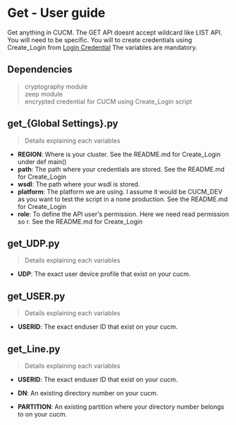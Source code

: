 # Get - User guide
Get anything in CUCM. The GET API doesnt accept wildcard like LIST API. You will need to be specific.
You will to create credentials using Create_Login from [Login Credential](https://github.com/lpdescamps/Python/tree/master/credential)
The variables are mandatory.

## Dependencies
> cryptography module  
> zeep module  
> encrypted credential for CUCM using Create_Login script

## get_{Global Settings}.py
>Details explaining each variables
* **REGION**: Where is your cluster. See the README.md for Create_Login  
under def main()
* **path**: The path where your credentials are stored. See the README.md for Create_Login
* **wsdl**: The path where your wsdl is stored.
* **platform**: The platform we are using. I assume it would be CUCM_DEV as you want to test the script in a none production. See the README.md for Create_Login
* **role**: To define the API user's permission. Here we need read permission so r. See the README.md for Create_Login

## get_UDP.py
>Details explaining each variables
* **UDP**: The exact user device profile that exist on your cucm.

## get_USER.py
>Details explaining each variables
* **USERID**: The exact enduser ID that exist on your cucm.

## get_Line.py
>Details explaining each variables
* **USERID**: The exact enduser ID that exist on your cucm.

* **DN**: An existing directory number on your cucm.
* **PARTITION**: An existing partition where your directory number belongs to on your cucm.